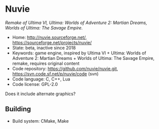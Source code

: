 # Nuvie

_Remake of Ultima VI, Ultima: Worlds of Adventure 2: Martian Dreams, Worlds of Ultima: The Savage Empire._

- Home: http://nuvie.sourceforge.net/, https://sourceforge.net/projects/nuvie/
- State: beta, inactive since 2018
- Keywords: game engine, inspired by Ultima VI + Ultima: Worlds of Adventure 2: Martian Dreams + Worlds of Ultima: The Savage Empire, remake, requires original content
- Code repository: https://github.com/nuvie/nuvie.git, https://svn.code.sf.net/p/nuvie/code (svn)
- Code language: C, C++, Lua
- Code license: GPL-2.0

Does it include alternate graphics?

## Building

- Build system: CMake, Make
